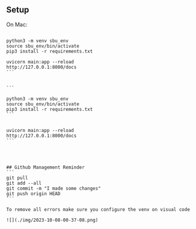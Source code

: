 
## Setup

On Mac:

``````

python3 -m venv sbu_env
source sbu_env/bin/activate
pip3 install -r requirements.txt

uvicorn main:app --reload
http://127.0.0.1:8000/docs
```


```

python3 -m venv sbu_env
source sbu_env/bin/activate
pip3 install -r requirements.txt
```


uvicorn main:app --reload
http://127.0.0.1:8000/docs
```




## Github Management Reminder
```
git pull
git add --all
git commit -m "I made some changes"
git push origin HEAD
```

To remove all errors make sure you configure the venv on visual code

![](./img/2023-10-08-00-37-08.png)